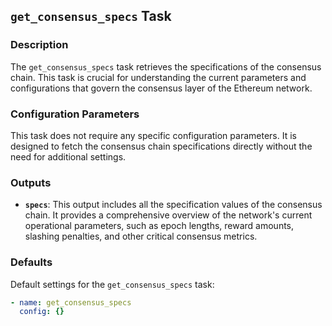 ## `get_consensus_specs` Task

### Description
The `get_consensus_specs` task retrieves the specifications of the consensus chain. This task is crucial for understanding the current parameters and configurations that govern the consensus layer of the Ethereum network.

### Configuration Parameters
This task does not require any specific configuration parameters. It is designed to fetch the consensus chain specifications directly without the need for additional settings.

### Outputs

- **`specs`**:
  This output includes all the specification values of the consensus chain. It provides a comprehensive overview of the network's current operational parameters, such as epoch lengths, reward amounts, slashing penalties, and other critical consensus metrics.

### Defaults

Default settings for the `get_consensus_specs` task:

```yaml
- name: get_consensus_specs
  config: {}
```
